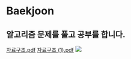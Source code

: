 # Baekjoon

## 알고리즘 문제를 풀고 공부를 합니다.

[자료구조.pdf](https://github.com/HyemCha/algorithm-study/files/9437159/default.pdf)
[자료구조 (1).pdf](https://github.com/HyemCha/algorithm-study/files/9437160/1.pdf)
<img src="https://github.com/HyemCha/algorithm-study/files/9437159/default.pdf">
